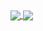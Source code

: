 <a href="https://github.com/anuraghazra/github-readme-stats">
  <img align="center" src="https://github-stats-xi.vercel.app/api?username=anvlaibar&show_icons=true&theme=dracula&count_private=true" />
</a>
<a href="https://github.com/anuraghazra/github-readme-stats">
  <img align="center" src="https://github-stats-xi.vercel.app/api/top-langs/?username=anvlaibar&layout=compact&langs_count=10&count_private=true&theme=dracula" />
</a>
